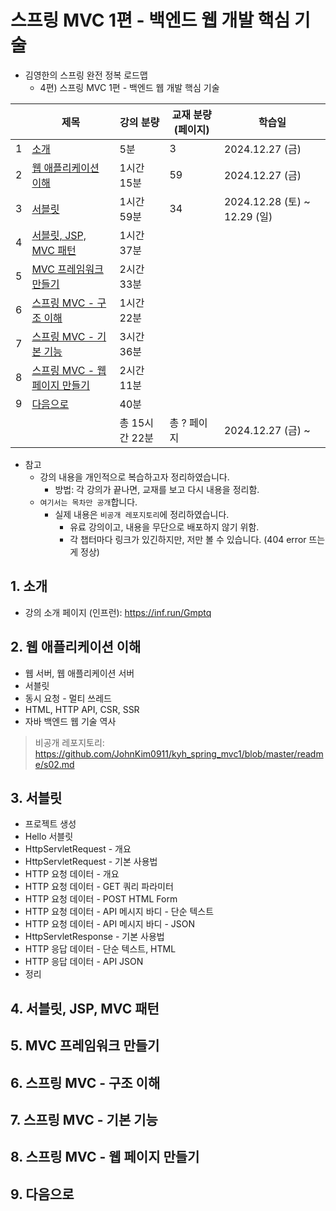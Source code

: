 # 스프링 MVC 1편 - 백엔드 웹 개발 핵심 기술

- 김영한의 스프링 완전 정복 로드맵
  - 4편) 스프링 MVC 1편 - 백엔드 웹 개발 핵심 기술

|   | 제목                                            | 강의 분량      | 교재 분량 (페이지) | 학습일                        |
|---|-----------------------------------------------|------------|-------------|----------------------------|
| 1 | [소개](#1-소개)                                   | 5분         | 3           | 2024.12.27 (금)             |
| 2 | [웹 애플리케이션 이해](#2-웹-애플리케이션-이해)                 | 1시간 15분    | 59          | 2024.12.27 (금)             |
| 3 | [서블릿](#3-서블릿)                                 | 1시간 59분    | 34          | 2024.12.28 (토) ~ 12.29 (일) |
| 4 | [서블릿, JSP, MVC 패턴](#4-서블릿-jsp-mvc-패턴)         | 1시간 37분    |             |                            |
| 5 | [MVC 프레임워크 만들기](#5-mvc-프레임워크-만들기)             | 2시간 33분    |             |                            |
| 6 | [스프링 MVC - 구조 이해](#6-스프링-mvc---구조-이해)         | 1시간 22분    |             |                            |
| 7 | [스프링 MVC - 기본 기능](#7-스프링-mvc---기본-기능)         | 3시간 36분    |             |                            |
| 8 | [스프링 MVC - 웹 페이지 만들기](#8-스프링-mvc---웹-페이지-만들기) | 2시간 11분    |             |                            |
| 9 | [다음으로](#9-다음으로)                               | 40분        |             |                            |
|   |                                               | 총 15시간 22분 | 총 ? 페이지     | 2024.12.27 (금) ~           |

- 참고
  - 강의 내용을 개인적으로 복습하고자 정리하였습니다.
    - 방법: 각 강의가 끝나면, 교재를 보고 다시 내용을 정리함.
  - `여기서는 목차만 공개`합니다.
    - 실제 내용은 `비공개 레포지토리`에 정리하였습니다.
      - 유료 강의이고, 내용을 무단으로 배포하지 않기 위함.
      - 각 챕터마다 링크가 있긴하지만, 저만 볼 수 있습니다. (404 error 뜨는게 정상)

## 1. 소개

- 강의 소개 페이지 (인프런): https://inf.run/Gmptq

## 2. 웹 애플리케이션 이해

- 웹 서버, 웹 애플리케이션 서버
- 서블릿
- 동시 요청 - 멀티 쓰레드
- HTML, HTTP API, CSR, SSR
- 자바 백엔드 웹 기술 역사

> 비공개 레포지토리: https://github.com/JohnKim0911/kyh_spring_mvc1/blob/master/readme/s02.md

## 3. 서블릿

- 프로젝트 생성
- Hello 서블릿
- HttpServletRequest - 개요
- HttpServletRequest - 기본 사용법
- HTTP 요청 데이터 - 개요
- HTTP 요청 데이터 - GET 쿼리 파라미터
- HTTP 요청 데이터 - POST HTML Form
- HTTP 요청 데이터 - API 메시지 바디 - 단순 텍스트
- HTTP 요청 데이터 - API 메시지 바디 - JSON
- HttpServletResponse - 기본 사용법
- HTTP 응답 데이터 - 단순 텍스트, HTML
- HTTP 응답 데이터 - API JSON
- 정리

## 4. 서블릿, JSP, MVC 패턴

## 5. MVC 프레임워크 만들기

## 6. 스프링 MVC - 구조 이해

## 7. 스프링 MVC - 기본 기능

## 8. 스프링 MVC - 웹 페이지 만들기

## 9. 다음으로